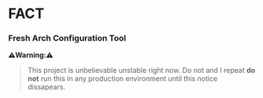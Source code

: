 # FACT
### Fresh Arch Configuration Tool

**:warning:Warning\::warning:**
> This project is unbelievable unstable right now.
> Do not and I repeat **do not** run this in any production environment until this notice dissapears.